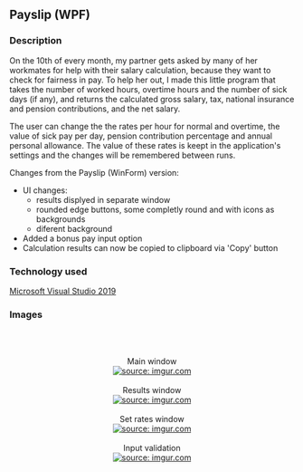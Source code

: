 <h2> Payslip (WPF) </h2>

<h3> Description </h3>

<p>On the 10th of every month, my partner gets asked by many of her workmates for help with their salary calculation, because they want to check  for fairness in pay. To help her out, I made this little program that takes the number of worked hours, overtime hours and the number of sick days (if any), and returns the calculated gross salary, tax, national insurance and pension contributions, and the net salary.</p>
<p>The user can change the the rates per hour for normal and overtime, the value of sick pay per day, pension contribution percentage and annual personal allowance. The value of these rates is keept in the application's settings and the changes will be remembered between runs.</p>

<p>Changes from the Payslip (WinForm) version:</p>
<ul>
	<li>UI changes: 
	<ul>
		<li>results displyed in separate window</li>
		<li>rounded edge buttons, some completly round and with icons as backgrounds</li>
		<li>diferent background</li>
	</ul>
	<li>Added a bonus pay input option</li>
	<li>Calculation results can now be copied to clipboard via 'Copy' button</li>
</ul>


<h3> Technology used </h3>
<a href="https://visualstudio.microsoft.com/vs/older-downloads/">Microsoft Visual Studio 2019</a>

<h3> Images </h3>
<br/>
<br/>
<p align="center"> 
	Main window <br/>
	<a href="https://imgur.com/USdY3Aq"><img src="https://i.imgur.com/USdY3Aq.png" title="source: imgur.com" /></a>
	<br/>
	<br/>
	Results window <br/>
	<a href="https://imgur.com/gjdNxTh"><img src="https://i.imgur.com/gjdNxTh.png" title="source: imgur.com" /></a>
  	<br/>
	<br/>
  	Set rates window <br/>
	<a href="https://imgur.com/J6x1HG9"><img src="https://i.imgur.com/J6x1HG9.png" title="source: imgur.com" /></a>
	<br/>
	<br/>
  	Input validation <br/>
	<a href="https://imgur.com/XLaTHFg"><img src="https://i.imgur.com/XLaTHFg.png" title="source: imgur.com" /></a>
</p>

